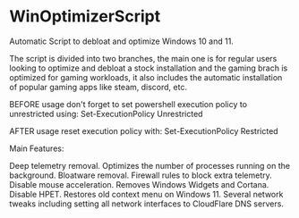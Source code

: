 # WinOptimizerScript

Automatic Script to debloat and optimize Windows 10 and 11.

The script is divided into two branches, the main one is for regular users looking to optimize and debloat a stock installation and the gaming brach is optimized for gaming workloads, it also includes the automatic installation of popular gaming apps like steam, discord, etc.

BEFORE usage don't forget to set powershell execution policy to unrestricted using:
Set-ExecutionPolicy Unrestricted

AFTER usage reset execution policy with:
Set-ExecutionPolicy Restricted

Main Features:

Deep telemetry removal.
Optimizes the number of processes running on the background.
Bloatware removal.
Firewall rules to block extra telemetry.
Disable mouse acceleration.
Removes Windows Widgets and Cortana.
Disable HPET.
Restores old context menu on Windows 11.
Several network tweaks including setting all network interfaces to CloudFlare DNS servers.
